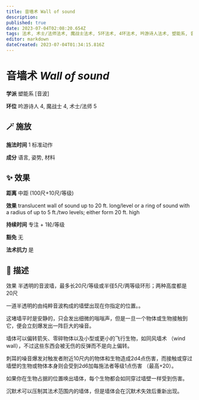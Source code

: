 ```yaml
---
title: 音墙术 Wall of sound
description: 
published: true
date: 2023-07-04T02:08:20.654Z
tags: 法术, 术士/法师法术, 魔战士法术, 5环法术, 4环法术, 吟游诗人法术, 塑能系, 音波
editor: markdown
dateCreated: 2023-07-04T01:34:15.816Z
---
```


# **音墙术** *Wall of sound*

**学派** 塑能系 \[音波\] 

**环位** 吟游诗人 4, 魔战士 4, 术士/法师 5

## 🪄 施放

**施法时间** 1 标准动作

**成分** 语言, 姿势, 材料

## ✨ 效果  

**距离** 中距 (100尺+10尺/等级) 

**效果** translucent wall of sound up to 20 ft. long/level or a ring of sound with a radius of up to 5 ft./two levels; either form 20 ft. high 

**持续时间** 专注 + 1轮/等级 

**豁免** 无

**法术抗力** 是

## 📖 描述

效果          半透明的音波墙，最多长20尺/等级或半径5尺/两等级环形；两种高度都是20尺

一道半透明的由纯粹音波构成的墙壁出现在你指定的位置。。

这堵墙平时是安静的，只会发出细微的嗡嗡声，但是一旦一个物体或生物接触到它，便会立刻爆发出一阵巨大的噪音。

墙体可以偏转箭矢、零碎物体以及小型或更小的飞行生物，如同风墙术 （wind wall），不过这些东西会被无伤的反弹而不是向上偏转。

刺耳的噪音爆发对触发者附近10尺内的物体和生物造成2d4点伤害，而接触或穿过墙壁的生物或物体本身则会受到2d6加每施法者等级1点伤害 （最高+20）。

如果你在生物占据的位置唤出墙体，每个生物都会如同穿过墙壁一样受到伤害。

沉默术可以压制其法术范围内的墙体，但是墙体会在沉默术失效后重新出现。
    